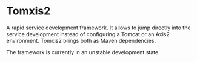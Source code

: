 Tomxis2
=======

A rapid service development framework. It allows to jump directly into the service development instead of configuring a Tomcat or an Axis2 environment. Tomxis2 brings both as Maven dependencies.

The framework is currently in an unstable development state.